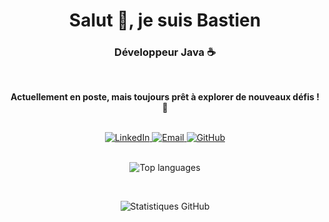 <h1 align="center">Salut 👋, je suis Bastien</h1>
<h3 align="center">Développeur Java ☕</h3>
<br/>
<p align="center">
  <b>Actuellement en poste, mais toujours prêt à explorer de nouveaux défis ! 💼</b>
</p>
<br/>
<div align="center">
  <a href="https://www.linkedin.com/in/bastienesquiros/" target="_blank">
    <img src="https://img.shields.io/badge/LinkedIn-%230077B5.svg?&style=for-the-badge&logo=linkedin&logoColor=white" alt="LinkedIn" />
  </a>
  <a href="mailto:bastien.esquiros@hotmail.com">
    <img src="https://img.shields.io/badge/Email-%23D14836.svg?&style=for-the-badge&logo=gmail&logoColor=white" alt="Email" />
  </a>
  <a href="https://github.com/bastienesquiros" target="_blank">
    <img src="https://img.shields.io/badge/GitHub-%23121011.svg?&style=for-the-badge&logo=github&logoColor=white" alt="GitHub" />
  </a>
</div>
<br/>
<p align="center">
  <img src="https://github-readme-stats.vercel.app/api/top-langs?username=bastienesquiros&show_icons=true&theme=light&locale=en&layout=compact" alt="Top languages" />
</p>
<br/>
<p align="center">
  <img src="https://github-readme-stats.vercel.app/api?username=bastienesquiros&show_icons=true&theme=light&locale=en" alt="Statistiques GitHub" />
</p>
